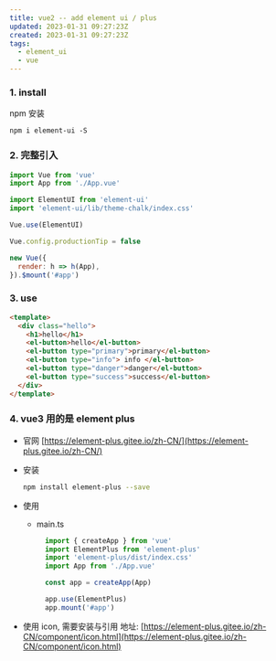 ```yaml
---
title: vue2 -- add element ui / plus
updated: 2023-01-31 09:27:23Z
created: 2023-01-31 09:27:23Z
tags:
  - element_ui
  - vue
---
```


### 1. install
npm 安装
```shell
npm i element-ui -S
```

### 2. 完整引入

```js
import Vue from 'vue'
import App from './App.vue'

import ElementUI from 'element-ui'
import 'element-ui/lib/theme-chalk/index.css'

Vue.use(ElementUI)

Vue.config.productionTip = false

new Vue({
  render: h => h(App),
}).$mount('#app')

```

### 3. use
```html
<template>
  <div class="hello">
    <h1>hello</h1>
    <el-button>hello</el-button>
    <el-button type="primary">primary</el-button>
    <el-button type="info"> info </el-button>
    <el-button type="danger">danger</el-button>
    <el-button type="success">success</el-button>
  </div>
</template>

```

### 4. vue3 用的是 element plus

- 官网 [https://element-plus.gitee.io/zh-CN/](https://element-plus.gitee.io/zh-CN/)

- 安装
  ```bash
  npm install element-plus --save
  ```
- 使用
  - main.ts
      ```ts
        import { createApp } from 'vue'
        import ElementPlus from 'element-plus'
        import 'element-plus/dist/index.css'
        import App from './App.vue'

        const app = createApp(App)

        app.use(ElementPlus)
        app.mount('#app')
      ```
- 使用 icon, 需要安装与引用
  地址: [https://element-plus.gitee.io/zh-CN/component/icon.html](https://element-plus.gitee.io/zh-CN/component/icon.html)